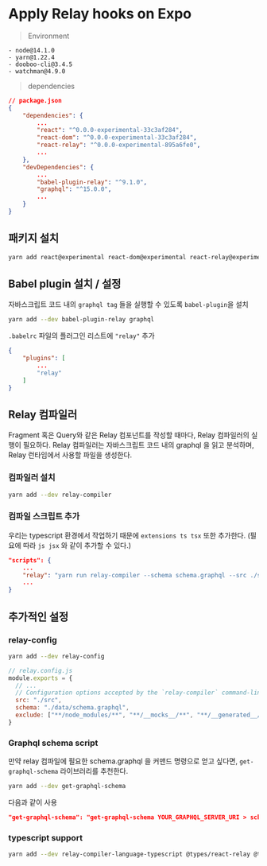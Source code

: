 # Apply Relay hooks on Expo
> Environment
```textline
- node@14.1.0
- yarn@1.22.4
- dooboo-cli@3.4.5
- watchman@4.9.0
```

> dependencies
```json
// package.json
{
	"dependencies": {
		...
		"react": "^0.0.0-experimental-33c3af284",
  		"react-dom": "^0.0.0-experimental-33c3af284",
		"react-relay": "^0.0.0-experimental-895a6fe0",
		...
	},
	"devDependencies": {
		...
		"babel-plugin-relay": "^9.1.0",
		"graphql": "^15.0.0",
		...
	}
}
```

## 패키지 설치
```bash
yarn add react@experimental react-dom@experimental react-relay@experimental
```

## Babel plugin 설치 / 설정
자바스크립트 코드 내의 `graphql tag` 들을 실행할 수 있도록 `babel-plugin`을 설치

```bash
yarn add --dev babel-plugin-relay graphql
```

`.babelrc` 파일의 플러그인 리스트에  `"relay"` 추가

```json
{
	"plugins": [
		...
		"relay"
	]
}
```

## Relay 컴파일러
Fragment 혹은 Query와 같은 Relay 컴포넌트를 작성할 때마다, Relay 컴파일러의 실행이 필요하다. Relay 컴파일러는 자바스크립트 코드 내의 graphql 을 읽고 분석하며, Relay 런타임에서 사용할 파일을 생성한다.

### 컴파일러 설치
```bash
yarn add --dev relay-compiler
```

### 컴파일 스크립트 추가
우리는 typescript 환경에서 작업하기 때문에 `extensions ts tsx` 또한 추가한다.
(필요에 따라 `js jsx` 와 같이 추가할 수 있다.)
```json
"scripts": {
	...
	"relay": "yarn run relay-compiler --schema schema.graphql --src ./src/ --extensions ts tsx --watchman false $@",
	...
}
```

## 추가적인 설정

### relay-config

```bash
yarn add --dev relay-config
```

```js
// relay.config.js
module.exports = {
  // ...
  // Configuration options accepted by the `relay-compiler` command-line tool and `babel-plugin-relay`.
  src: "./src",
  schema: "./data/schema.graphql",
  exclude: ["**/node_modules/**", "**/__mocks__/**", "**/__generated__/**"],
}
```

### Graphql schema script

만약 relay 컴파일에 필요한 schema.graphql 을 커맨드 명령으로 얻고 싶다면, `get-graphql-schema` 라이브러리를 추천한다.

```bash
yarn add --dev get-graphql-schema
```

다음과 같이 사용

```json
"get-graphql-schema": "get-graphql-schema YOUR_GRAPHQL_SERVER_URI > schema.graphql"
```

### typescript support

```bash
yarn add --dev relay-compiler-language-typescript @types/react-relay @types/relay-runtime
```
